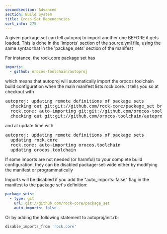 ```yaml
---
secondsection: Advanced
section: Build System
title: Cross-Set Dependencies
sort_info: 275
---
```


A given package set can tell autoproj to import another one BEFORE it gets
loaded. This is done in the 'imports' section of the source.yml file, using the
same syntax that in the 'package_sets' section of the manifest

For instance, the rock.core package set has

~~~ yaml
imports:
  - github: orocos-toolchain/autoproj
~~~

which means that autoproj will automatically import the orocos toolchain build
configuration when the main manifest lists rock.core. It tells you so at
checkout with

<pre>
autoproj: updating remote definitions of package sets
  checking out git:git://github.com/rock-core/package_set branch=master
  rock.core: auto-importing git:git://github.com/orocos-toolchain/autoproj
  checking out git:git://github.com/orocos-toolchain/autoproj
</pre>

and at update time with

<pre>
autoproj: updating remote definitions of package sets
  updating rock.core
  rock.core: auto-importing orocos.toolchain
  updating orocos.toolchain
</pre>

If some imports are not needed (or harmful) to your complete build
configuration, they can be disabled package-set-wide either by modifying the
manifest or programmatically

Imports will be disabled if you add the "auto_imports: false" flag in the manifest
to the package set's definition:

~~~ yaml
package_sets:
  - type: git
    url: git://github.com/rock-core/package_set
    auto_imports: false
~~~

Or by adding the following statement to autoproj/init.rb:

~~~ ruby
disable_imports_from 'rock.core'
~~~


